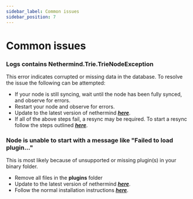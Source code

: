 ```yaml
---
sidebar_label: Common issues
sidebar_position: 7
---
```


# Common issues

### Logs contains **Nethermind.Trie.TrieNodeException** 
This error indicates corrupted or missing data in the database. To resolve the issue the following can be attempted: 
- If your node is still syncing, wait until the node has been fully synced, and observe for errors.
- Restart your node and observe for errors.
- Update to the latest version of nethermind ***[here](https://github.com/NethermindEth/nethermind/releases/latest)***.
- If all of the above steps fail, a resync may be required. To start a resync follow the steps outlined ***[here](https://docs.nethermind.io/fundamentals/sync/#resync-a-node-from-scratch)***.

### Node is unable to start with a message like **"Failed to load plugin..."** 
This is most likely because of unsupported or missing plugin(s) in your binary folder. 
- Remove all files in the **plugins** folder
- Update to the latest version of nethermind ***[here](https://github.com/NethermindEth/nethermind/releases/latest)***.
- Follow the normal installation instructions ***[here](https://docs.nethermind.io/get-started/installing-nethermind)***. 